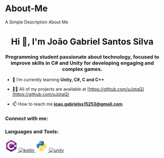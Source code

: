 # About-Me
A Simple Description About Me

<h1 align="center">Hi 👋, I'm João Gabriel Santos Silva</h1>
<h3 align="center">Programming student passionate about technology, focused to improve skills in C# and Unity for developing engaging and complex games.</h3>

- 🌱 I’m currently learning **Unity, C#, C and C++**

- 👨‍💻 All of my projects are available at [https://github.com/uJotaQ](https://github.com/uJotaQ)

- 📫 How to reach me **joao.gabrielss15253@gmail.com**

<h3 align="left">Connect with me:</h3>
<p align="left">
</p>

<h3 align="left">Languages and Tools:</h3>
<p align="left"> <a href="https://www.w3schools.com/cs/" target="_blank" rel="noreferrer"> <img src="https://raw.githubusercontent.com/devicons/devicon/master/icons/csharp/csharp-original.svg" alt="csharp" width="40" height="40"/> </a> <a href="https://kotlinlang.org" target="_blank" rel="noreferrer"> <img src="https://www.vectorlogo.zone/logos/kotlinlang/kotlinlang-icon.svg" alt="kotlin" width="40" height="40"/> </a> <a href="https://www.python.org" target="_blank" rel="noreferrer"> <img src="https://raw.githubusercontent.com/devicons/devicon/master/icons/python/python-original.svg" alt="python" width="40" height="40"/> </a> <a href="https://unity.com/" target="_blank" rel="noreferrer"> <img src="https://www.vectorlogo.zone/logos/unity3d/unity3d-icon.svg" alt="unity" width="40" height="40"/> </a> </p>
